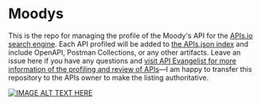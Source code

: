 # Moodys
This is the repo for managing the profile of the Moody's API for the [APIs.io search engine](https://apis.io/). Each API profiled will be added to [the APIs.json index](apis.yml) and include OpenAPI, Postman Collections, or any other artifacts. Leave an issue here if you have any questions and [visit API Evangelist for more information of the profiling and review of APIs](https://apievangelist.com/services/)—I am happy to transfer this repository to the APIs owner to make the listing authoritative.

[![IMAGE ALT TEXT HERE](https://img.youtube.com/vi/UCOMCd1c9_Q/0.jpg)](https://www.youtube.com/watch?v=UCOMCd1c9_Q)

